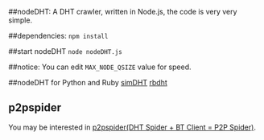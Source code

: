 ##nodeDHT:
A DHT crawler, written in Node.js, the code is very very simple.

##dependencies:
`npm install`

##start nodeDHT
`node nodeDHT.js`

##notice:
You can edit `MAX_NODE_QSIZE` value for speed.

##nodeDHT for Python and Ruby
[simDHT](https://github.com/dontcontactme/simDHT)
[rbdht](https://github.com/dontcontactme/rbdht)

## p2pspider
You may be interested in [p2pspider(DHT Spider + BT Client = P2P Spider)](https://github.com/dontcontactme/p2pspider).
